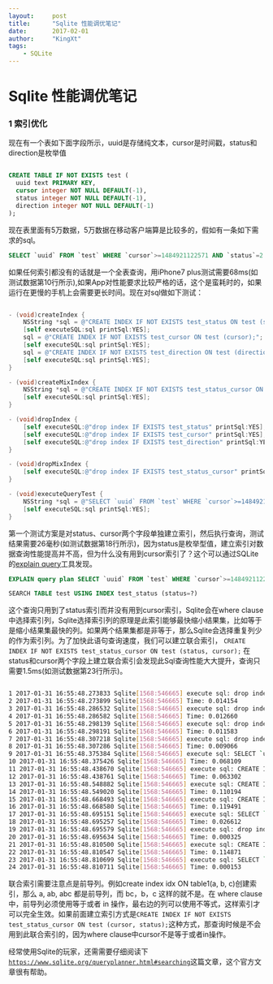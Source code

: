 ```yaml
---
layout:     post		
title:      "Sqlite 性能调优笔记"		
date:       2017-02-01	
author:     "KingXt"		
tags:
    - SQLite
---
```


# Sqlite 性能调优笔记


### 1 索引优化

现在有一个表如下面字段所示，uuid是存储纯文本，cursor是时间戳，status和direction是枚举值

``` sql

CREATE TABLE IF NOT EXISTS test (
  uuid text PRIMARY KEY,
  cursor integer NOT NULL DEFAULT(-1),
  status integer NOT NULL DEFAULT(-1),
  direction integer NOT NULL DEFAULT(-1)
);

```

现在表里面有5万数据，5万数据在移动客户端算是比较多的，假如有一条如下需求的sql。

``` sql
SELECT `uuid` FROM `test` WHERE `cursor`>=1484921122571 AND `status`=2
```

如果任何索引都没有的话就是一个全表查询，用iPhone7 plus测试需要68ms(如测试数据第10行所示),如果App对性能要求比较严格的话，这个是蛮耗时的，如果运行在更慢的手机上会需要更长时间。现在对sql做如下测试：

``` objectivec

- (void)createIndex {
    NSString *sql = @"CREATE INDEX IF NOT EXISTS test_status ON test (status);";
    [self executeSQL:sql printSql:YES];
    sql = @"CREATE INDEX IF NOT EXISTS test_cursor ON test (cursor);";
    [self executeSQL:sql printSql:YES];
    sql = @"CREATE INDEX IF NOT EXISTS test_direction ON test (direction);";
    [self executeSQL:sql printSql:YES];
}

- (void)createMixIndex {
    NSString *sql = @"CREATE INDEX IF NOT EXISTS test_status_cursor ON test (status, cursor);";
    [self executeSQL:sql printSql:YES];
}

- (void)dropIndex {
    [self executeSQL:@"drop index IF EXISTS test_status" printSql:YES];
    [self executeSQL:@"drop index IF EXISTS test_cursor" printSql:YES];
    [self executeSQL:@"drop index IF EXISTS test_direction" printSql:YES];
}

- (void)dropMixIndex {
    [self executeSQL:@"drop index IF EXISTS test_status_cursor" printSql:YES];
}

- (void)executeQueryTest {
    NSString *sql = @"SELECT `uuid` FROM `test` WHERE `cursor`>=1484921122571 AND `status`=2";
    [self executeSQL:sql printSql:YES];
}

```

第一个测试方案是对status、cursor两个字段单独建立索引，然后执行查询，测试结果需要26毫秒(如测试数据第18行所示)，因为status是枚举型值，建立索引对数据查询性能提高并不高，但为什么没有用到cursor索引了？这个可以通过SQLite的[explain query]("https://www.sqlite.org/queryplanner.html#searching")工具发现。

``` sql
EXPLAIN query plan SELECT `uuid` FROM `test` WHERE `cursor`>=1484921122571 AND `status`=2

SEARCH TABLE test USING INDEX test_status (status=?)
```

这个查询只用到了status索引而并没有用到cursor索引，Sqlite会在where clause中选择索引列，Sqlite选择索引列的原理是此索引能够最快缩小结果集，比如等于是缩小结果集最快的列。如果两个结果集都是非等于，那么Sqlite会选择重复列少的作为索引列。为了加快此语句查询速度，我们可以建立联合索引，
`CREATE INDEX IF NOT EXISTS test_status_cursor ON test (status, cursor);`  在status和cursor两个字段上建立联合索引会发现此Sql查询性能大大提升，查询只需要1.5ms(如测试数据第23行所示)。


``` bash

1 2017-01-31 16:55:48.273833 Sqlite[1568:546665] execute sql: drop index IF EXISTS test_status_cursor
2 2017-01-31 16:55:48.273899 Sqlite[1568:546665] Time: 0.014154
3 2017-01-31 16:55:48.286532 Sqlite[1568:546665] execute sql: drop index IF EXISTS test_status
4 2017-01-31 16:55:48.286582 Sqlite[1568:546665] Time: 0.012660
5 2017-01-31 16:55:48.298139 Sqlite[1568:546665] execute sql: drop index IF EXISTS test_cursor
6 2017-01-31 16:55:48.298191 Sqlite[1568:546665] Time: 0.011583
7 2017-01-31 16:55:48.307218 Sqlite[1568:546665] execute sql: drop index IF EXISTS test_direction
8 2017-01-31 16:55:48.307286 Sqlite[1568:546665] Time: 0.009066
9 2017-01-31 16:55:48.375384 Sqlite[1568:546665] execute sql: SELECT `uuid` FROM `test` WHERE `cursor`>=1484921122571 AND `status`=2
10 2017-01-31 16:55:48.375426 Sqlite[1568:546665] Time: 0.068109
11 2017-01-31 16:55:48.438670 Sqlite[1568:546665] execute sql: CREATE INDEX IF NOT EXISTS test_status ON test (status);
12 2017-01-31 16:55:48.438761 Sqlite[1568:546665] Time: 0.063302
13 2017-01-31 16:55:48.548882 Sqlite[1568:546665] execute sql: CREATE INDEX IF NOT EXISTS test_cursor ON test (cursor);
14 2017-01-31 16:55:48.549020 Sqlite[1568:546665] Time: 0.110194
15 2017-01-31 16:55:48.668493 Sqlite[1568:546665] execute sql: CREATE INDEX IF NOT EXISTS test_direction ON test (direction);
16 2017-01-31 16:55:48.668580 Sqlite[1568:546665] Time: 0.119491
17 2017-01-31 16:55:48.695151 Sqlite[1568:546665] execute sql: SELECT `uuid` FROM `test` WHERE `cursor`>=1484921122571 AND `status`=2
18 2017-01-31 16:55:48.695257 Sqlite[1568:546665] Time: 0.026612
19 2017-01-31 16:55:48.695579 Sqlite[1568:546665] execute sql: drop index IF EXISTS test_status_cursor
20 2017-01-31 16:55:48.695634 Sqlite[1568:546665] Time: 0.000325
21 2017-01-31 16:55:48.810500 Sqlite[1568:546665] execute sql: CREATE INDEX IF NOT EXISTS test_status_cursor ON test (status, cursor);
22 2017-01-31 16:55:48.810547 Sqlite[1568:546665] Time: 0.114871
23 2017-01-31 16:55:48.810699 Sqlite[1568:546665] execute sql: SELECT `uuid` FROM `test` WHERE `cursor`>=1484921122571 AND `status`=2
24 2017-01-31 16:55:48.810711 Sqlite[1568:546665] Time: 0.000153


```
			
联合索引需要注意点是前导列。例如create index idx ON table1(a, b, c)创建索引，那么 a, ab, abc 都是前导列，而 bc，b，c 这样的就不是。在 where clause中，前导列必须使用等于或者 in 操作，最右边的列可以使用不等式，这样索引才可以完全生效。如果前面建立索引方式是`CREATE INDEX IF NOT EXISTS test_status_cursor ON test (cursor, status);`这种方式，那查询时候是不会用到此联合索引的，因为where clause中cursor不是等于或者in操作。


经常使用Sqlite的玩家，还需需要仔细阅读下[`https://www.sqlite.org/queryplanner.html#searching`](https://www.sqlite.org/queryplanner.html#searching)这篇文章，这个官方文章很有帮助。
